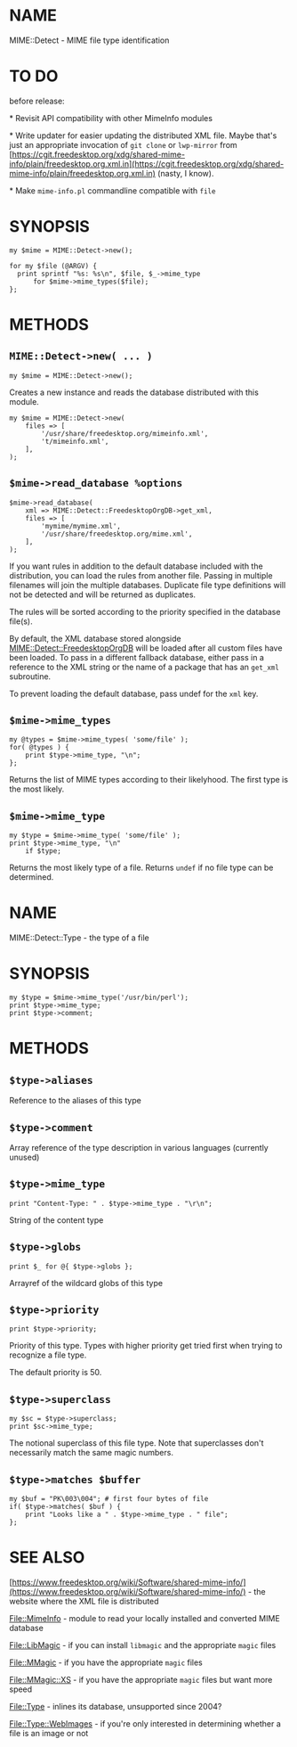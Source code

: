 # NAME

MIME::Detect - MIME file type identification

# TO DO

before release:

\* Revisit API compatibility with other MimeInfo modules

\* Write updater for easier updating the distributed XML file. Maybe that's
just an appropriate invocation of `git clone` or `lwp-mirror`
from [https://cgit.freedesktop.org/xdg/shared-mime-info/plain/freedesktop.org.xml.in](https://cgit.freedesktop.org/xdg/shared-mime-info/plain/freedesktop.org.xml.in)
(nasty, I know).

\* Make `mime-info.pl` commandline compatible with `file`

# SYNOPSIS

    my $mime = MIME::Detect->new();

    for my $file (@ARGV) {
      print sprintf "%s: %s\n", $file, $_->mime_type
          for $mime->mime_types($file);
    };

# METHODS

## `MIME::Detect->new( ... )`

    my $mime = MIME::Detect->new();

Creates a new instance and reads the database distributed with this module.

    my $mime = MIME::Detect->new(
        files => [
            '/usr/share/freedesktop.org/mimeinfo.xml',
            't/mimeinfo.xml',
        ],
    );

## `$mime->read_database %options`

    $mime->read_database(
        xml => MIME::Detect::FreedesktopOrgDB->get_xml,
        files => [
            'mymime/mymime.xml',
            '/usr/share/freedesktop.org/mime.xml',
        ],
    );

If you want rules in addition to the default
database included with the distribution, you can load the rules from another file.
Passing in multiple filenames will join the multiple
databases. Duplicate file type definitions will not be detected
and will be returned as duplicates.

The rules will be sorted according to the priority specified in the database
file(s).

By default, the XML database stored alongside
[MIME::Detect::FreedesktopOrgDB](https://metacpan.org/pod/MIME::Detect::FreedesktopOrgDB)
will be loaded after all custom files have been loaded.
To pass in a different fallback database, either pass in a reference
to the XML string or the name of a package that has an `get_xml` subroutine.

To prevent loading the default database, pass undef
for the `xml` key.

## `$mime->mime_types`

    my @types = $mime->mime_types( 'some/file' );
    for( @types ) {
        print $type->mime_type, "\n";
    };

Returns the list of MIME types according to their likelyhood.
The first type is the most likely.

## `$mime->mime_type`

    my $type = $mime->mime_type( 'some/file' );
    print $type->mime_type, "\n"
        if $type;

Returns the most likely type of a file. Returns `undef`
if no file type can be determined.

# NAME

MIME::Detect::Type - the type of a file

# SYNOPSIS

    my $type = $mime->mime_type('/usr/bin/perl');
    print $type->mime_type;
    print $type->comment;

# METHODS

## `$type->aliases`

Reference to the aliases of this type

## `$type->comment`

Array reference of the type description in various languages
(currently unused)

## `$type->mime_type`

    print "Content-Type: " . $type->mime_type . "\r\n";

String of the content type

## `$type->globs`

    print $_ for @{ $type->globs };

Arrayref of the wildcard globs of this type

## `$type->priority`

    print $type->priority;

Priority of this type. Types with higher priority
get tried first when trying to recognize a file type.

The default priority is 50.

## `$type->superclass`

    my $sc = $type->superclass;
    print $sc->mime_type;

The notional superclass of this file type. Note that superclasses
don't necessarily match the same magic numbers.

## `$type->matches $buffer`

    my $buf = "PK\003\004"; # first four bytes of file
    if( $type->matches( $buf ) {
        print "Looks like a " . $type->mime_type . " file";
    };

# SEE ALSO

[https://www.freedesktop.org/wiki/Software/shared-mime-info/](https://www.freedesktop.org/wiki/Software/shared-mime-info/) - the website
where the XML file is distributed

[File::MimeInfo](https://metacpan.org/pod/File::MimeInfo) - module to read your locally installed and converted MIME database

[File::LibMagic](https://metacpan.org/pod/File::LibMagic) - if you can install `libmagic` and the appropriate `magic` files

[File::MMagic](https://metacpan.org/pod/File::MMagic) - if you have the appropriate `magic` files

[File::MMagic::XS](https://metacpan.org/pod/File::MMagic::XS) - if you have the appropriate `magic` files but want more speed

[File::Type](https://metacpan.org/pod/File::Type) - inlines its database, unsupported since 2004?

[File::Type::WebImages](https://metacpan.org/pod/File::Type::WebImages) - if you're only interested in determining whether
a file is an image or not
